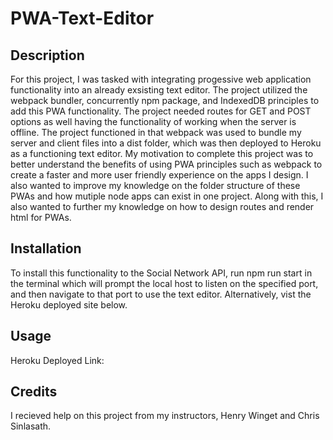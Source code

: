 # PWA-Text-Editor

## Description


For this project, I was tasked with integrating progessive web application functionality into an already exsisting text editor. The project utilized the webpack bundler, concurrently npm package, and IndexedDB principles to add this PWA functionality. The project needed routes for GET and POST options as well having the functionality of working when the server is offline. The project functioned in that webpack was used to bundle my server and client files into a dist folder, which was then deployed to Heroku as a functioning text editor. My motivation to complete this project was to better understand the benefits of using PWA principles such as webpack to create a faster and more user friendly experience on the apps I design. I also wanted to improve my knowledge on the folder structure of these PWAs and how mutiple node apps can exist in one project. Along with this, I also wanted to further my knowledge on how to design routes and render html for PWAs.

## Installation

To install this functionality to the Social Network API, run npm run start in the terminal which will prompt the local host to listen on the specified port, and then navigate to that port to use the text editor. Alternatively, vist the Heroku deployed site below.

## Usage

Heroku Deployed Link: 

## Credits

I recieved help on this project from my instructors, Henry Winget and Chris Sinlasath.